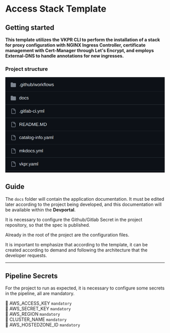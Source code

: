 # Access Stack Template

## Getting started

**This template utilizes the VKPR CLI to perform the installation of a stack for proxy configuration with NGINX Ingress Controller, certificate management with Cert-Manager through Let's Encrypt, and employs External-DNS to handle annotations for new ingresses.**

### Project structure

<img src="./imgs/image1.png"/>

## Guide


The `docs` folder will contain the application documentation. It must be edited later according to the project being developed, and this documentation will be available within the **Devportal**.

It is necessary to configure the Github/Gitlab Secret in the project repository, so that the spec is published.

Already in the root of the project are the configuration files.

It is important to emphasize that according to the template, it can be created according to demand and following the architecture that the developer requests.

---

## Pipeline Secrets
For the project to run as expected, it is necessary to configure some secrets in the pipeline, all are mandatory.

:key: AWS_ACCESS_KEY `mandatory` <br>
:key: AWS_SECRET_KEY `mandatory` <br>
:key: AWS_REGION `mandatory` <br>
:key: CLUSTER_NAME `mandatory` <br>
:key: AWS_HOSTEDZONE_ID `mandatory` <br>
